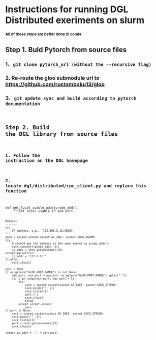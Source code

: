 # Instructions for running DGL Distributed exeriments on slurm
#### <small> All of these steps are better done in conda </small>
## Step 1. Buld Pytorch from source files
### 1. <code> git clone pytorch_url (without the --recursive flag) </code>
### 2. Re-route the gloo submodule url to <a> https://github.com/rustambaku13/gloo</a>
### 3. <code> git update sync and build according to pytorch documentation
## Step 2. Build the DGL library from source files
### 1. Follow the instruction on the DGL homepage
### 2. locate dgl/distributed/rpc_client.py and replace this function
<code> 
def get_local_usable_addr(probe_addr):
    """Get local usable IP and port

    Returns
    -------
    str
        IP address, e.g., '192.168.8.12:50051'
    """
    sock = socket.socket(socket.AF_INET, socket.SOCK_DGRAM)
    try:
        # should get the address on the same subnet as probe_addr's
        sock.connect((probe_addr, 1))
        ip_addr = sock.getsockname()[0]
    except ValueError:
        ip_addr = '127.0.0.1'
    finally:
        sock.close()

    port = None
    if os.getenv("GLOO_PORT_RANGE") is not None:
        min_port, max_port = map(int, os.getenv("GLOO_PORT_RANGE").split(":"))
        for i in range(min_port, max_port + 1):
            try:
                sock = socket.socket(socket.AF_INET, socket.SOCK_STREAM)
                sock.bind(("", i))
                sock.listen(1)
                port = i
                sock.close()
                break
            except socket.errors:
                pass
    if port is None:
        sock = socket.socket(socket.AF_INET, socket.SOCK_STREAM)
        sock.bind(("", 0))
        sock.listen(1)
        port = sock.getsockname()[1]
        sock.close()

    return ip_addr + ':' + str(port)


</code>
